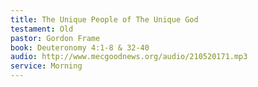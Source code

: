 ```yaml
---
title: The Unique People of The Unique God
testament: Old
pastor: Gordon Frame 
book: Deuteronomy 4:1-8 & 32-40
audio: http://www.mecgoodnews.org/audio/210520171.mp3
service: Morning
---
```

